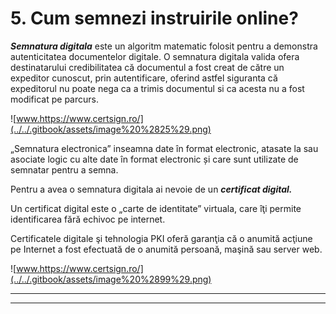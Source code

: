 # 5. Cum semnezi instruirile online?

 _**Semnatura digitala**_  este un algoritm matematic folosit pentru a demonstra autenticitatea documentelor digitale. O semnatura digitala valida ofera destinatarului credibilitatea că documentul a fost creat de către un expeditor cunoscut, prin autentificare, oferind astfel siguranta că expeditorul nu poate nega ca a trimis documentul si ca acesta nu a fost modificat pe parcurs.

![www.https://www.certsign.ro/](../../.gitbook/assets/image%20%2825%29.png)

„Semnatura electronica” inseamna date în format electronic, atasate la sau asociate logic cu alte date în format electronic și care sunt utilizate de semnatar pentru a semna.



Pentru a avea o semnatura digitala ai nevoie de un _**certificat digital.**_

Un certificat digital este o „carte de identitate” virtuala, care îţi permite identificarea fără echivoc pe internet.

Certificatele digitale şi tehnologia PKI oferă garanţia că o anumită acţiune pe Internet a fost efectuată de o anumită persoană, maşină sau server web.

![www.https://www.certsign.ro/](../../.gitbook/assets/image%20%2899%29.png)

 

 ****



 ****   





